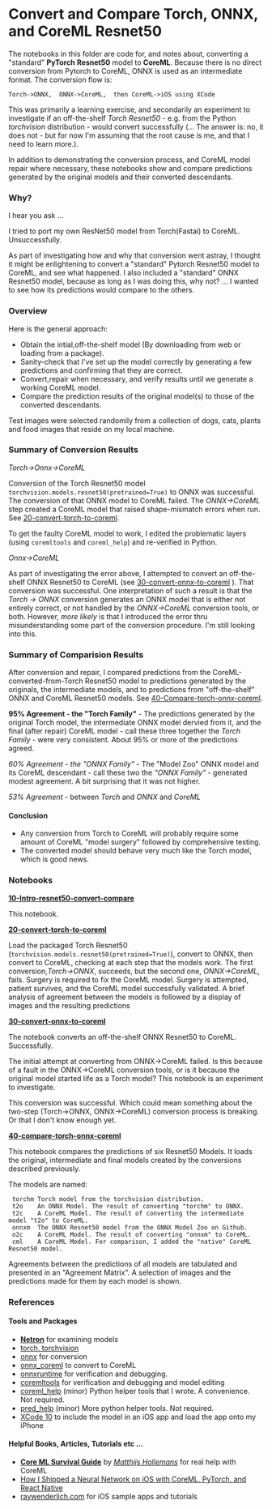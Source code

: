 
# Convert and Compare Torch, ONNX, and CoreML Resnet50  
The notebooks in this folder are code for, and notes about, converting a "standard" **PyTorch** **Resnet50** model to **CoreML**.  Because there is no direct conversion from Pytorch to CoreML,  ONNX is used as an intermediate format.  The conversion flow is:

    Torch->ONNX,  ONNX->CoreML,  then CoreML->iOS using XCode

This was primarily a learning exercise, and secondarily an experiment to investigate if an off-the-shelf  *Torch Resnet50* - e.g. from the Python *torchvision*  distribution - would convert successfully (... The answer is: no, it does not - but for now I'm assuming that the root cause is me, and that I need to learn more.). 

In addition to demonstrating the conversion process, and CoreML model repair where necessary, these notebooks show and compare predictions generated by the original models and their converted descendants.

### Why?

I hear you ask ...

I tried to port my own ResNet50 model from Torch(Fastai) to CoreML. Unsuccessfully.

As part of investigating how and why that conversion went astray, I thought it might be enlightening to convert a "standard" Pytorch Resnet50 model to CoreML, and see what happened.   I also included a "standard" ONNX Resnet50 model, because as long as I was doing this, why not? ... I wanted to see how its predictions would compare to the others.



### Overview
Here is the general approach:
- Obtain the intial,off-the-shelf model (By downloading from web or loading from a package).
- Sanity-check that I've set up the model correctly by generating a few predictions and confirming that they are correct.
- Convert,repair when necessary, and verify results until we generate a working CoreML model.
- Compare the prediction results of the original model(s) to those of the converted descendants.

Test images were selected randomily from a collection of dogs, cats, plants and food images that reside on my local machine.

### Summary of Conversion Results

*Torch->Onnx->CoreML*

Conversion of the Torch Resnet50 model `torchvision.models.resnet50(pretrained=True)` to  ONNX was successful. The conversion of that ONNX model to CoreML failed. The *ONNX->CoreML* step created a CoreML model that raised shape-mismatch errors when run. See [20-convert-torch-to-coreml][20-convert].

To get the faulty CoreML model to work, I edited the problematic layers (using `coremltools` and `coreml_help`) and re-verified in Python.

*Onnx->CoreML*

As part of investigating the error above, I attempted to convert an off-the-shelf ONNX Resnet50 to CoreML (see [30-convert-onnx-to-coreml][30-convert] ).  That conversion was successful.  One interpretation of such a result is that  the *Torch -> ONNX* conversion generates an ONNX model that is either not entirely correct, or not handled by the *ONNX->CoreML* conversion tools, or both.  However,  *more likely*  is that I introduced the error thru misunderstanding some part of the conversion procedure.  I'm still looking into this.

[20-convert]:20-convert-torch-to-coreml.ipynb
[30-convert]:30-convert-onnx-to-coreml.ipynb

### Summary of Comparision Results
After conversion and repair, I compared predictions from the CoreML-converted-from-Torch Resnet50 model to predictions generated by the originals, the intermediate models, and to predictions from "off-the-shelf" ONNX and CoreML Resnet50 models. See [40-Compare-torch-onnx-coreml](40-Compare-torch-onnx-coreml.ipynb).

**95% Agreement - the "Torch Family"** - The predictions generated by the original Torch model, the intermediate ONNX model dervied from it, and the final (after repair) CoreML model - call these three together the *Torch Family*  - were very consistent. About 95% or more of the predictions agreed.

*60% Agreement - the "ONNX Family"* - The "Model Zoo" ONNX model and its CoreML descendant - call these two the *"ONNX Family"* - generated modest agreement. A bit surprising that it was not higher.

*53% Agreement* - between *Torch* and *ONNX* and *CoreML*


#### Conclusion
  * Any conversion from Torch to CoreML will probably require some amount of CoreML "model surgery" followed by comprehensive testing.
  * The converted model should behave very much like the Torch model, which is good news.


### Notebooks
**[10-Intro-resnet50-convert-compare](10-Intro-resnet50-convert-compare.ipynb)**

This notebook.

**[20-convert-torch-to-coreml](20-convert-torch-to-coreml.ipynb)**

Load the packaged Torch Resnet50 (`torchvision.models.resnet50(pretrained=True)`), convert to ONNX, then convert to CoreML, checking at each step that the models work.  The first conversion,*Torch->ONNX*, succeeds, but the second one, *ONNX->CoreML*, fails. Surgery is required to fix the CoreML model. Surgery is attempted, patient survives, and the CoreML model successfully validated.  A brief analysis of agreement between the models is followed by a display of images and the resulting predictions

**[30-convert-onnx-to-coreml](30-convert-onnx-to-coreml.ipynb)**

The notebook converts an off-the-shelf ONNX Resnet50 to CoreML.  Successfully. 

The initial attempt at converting from ONNX->CoreML failed. Is this because of a fault in the ONNX->CoreML conversion tools, or is it  because the original model started life as a Torch model? This notebook is an experiment to investigate.

This conversion was successful. Which could mean something about the two-step (Torch->ONNX, ONNX->CoreML) conversion process is breaking. Or that I don't know enough yet.

**[40-compare-torch-onnx-coreml](40-compare-torch-onnx-coreml.ipynb)**

This notebook compares the predictions of six Resnet50 Models. 
It loads the original, intermediate and final models created by the conversions described previously. 

The models are named:   
```
 torchm Torch model from the torchvision distribution.  
 t2o    An ONNX Model. The result of converting "torchm" to ONNX.  
 t2c    A CoreML Model. The result of converting the intermediate model "t2o" to CoreML.  
 onnxm  The ONNX Resnet50 model from the ONNX Model Zoo on Github.  
 o2c    A CoreML Model. The result of converting "onnxm" to CoreML.  
 cml    A CoreML Model. For comparison, I added the "native" CoreML Resnet50 model.  
```
Agreements between the predictions of all models are tabulated and presented in an "Agreement Matrix". 
A selection of images and the predictions made for them by each model is shown.


### References
#### Tools and Packages

- **[Netron](https://github.com/lutzroeder/netron)** for examining models
- [torch, torchvision](https://onnx.ai)
- [onnx](https://onnx.ai) for conversion
- [onnx_coreml](https://github.com/onnx/onnx-coreml) to convert to CoreML
- [onnxruntime](https://microsoft.github.io/onnxruntime/) for verification and debugging.
- [coremltools](https://github.com/apple/coremltools) for verification and debugging and model editing
- [coreml_help](https://github.com/mcsieber/coreml_help) (minor) Python helper tools that I wrote. A convenience. Not required.
- [pred_help](https://github.com/mcsieber/coreml_help) (minor) More python helper tools. Not required.
- [XCode 10](https://developer.apple.com/xcode/) to include the model in an iOS app and load the app onto my iPhone

#### Helpful Books, Articles, Tutorials etc ...

- [**Core ML Survival Guide**](https://leanpub.com/coreml-survival-guide) by [*Matthijs Hollemans*](https://github.com/hollance)  for real help with CoreML
- [How I Shipped a Neural Network on iOS with CoreML, PyTorch, and React Native](https://attardi.org/pytorch-and-coreml)
- [raywenderlich.com](https://www.raywenderlich.com) for iOS sample apps and tutorials


```python

```
